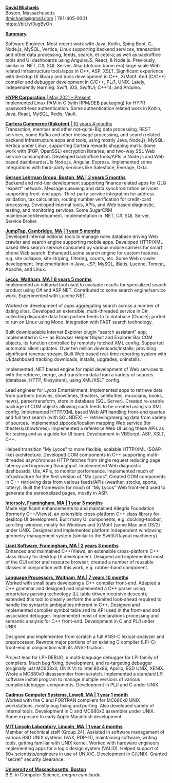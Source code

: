 <ins>**David Michaels**</ins> <br />
Boston, Massachusetts <br />
dmichaels@gmail.com | 781-405-9301 <br />
https://bit.ly/3ugByOn

<ins>**Summary**

Software Engineer. Most recent work with Java, Kotlin, Sping Boot, C, Node.js, MySQL, Vertica, Linux supporting backend services, transaction and other data processing, feeds, search, et cetera; as well as backoffice tools and UI dashboards using AngularJS, React, & Node.js. Previously, similar in .NET, C#, SQL Server. Also (dotcom boom era) large scale Web related infrastructure tools/apps in C++, ASP, XSLT. Significant experience with desktop UI library and tools development in C++, X/Motif. And (C/C++) compiler and debugger development in C/C++, PL/1, UNIX. Lately, independently learning: Swift, iOS, SwiftUI; C++14; and Arduino.

<ins>**HYPR Corporation |** May 2021 – Present</ins> <br />
Implemented Linux PAM in C (with RPM/DEB packaging) for HYPR password-less authentication. Some authentication related work in Kotlin, Java, React, MySQL, Redis, Vault.

<ins>**Cartera Commerce (Rakuten) |** 10 years 4 months</ins> <br />
Transaction, member and other not-quite-Big data processing, REST services, some Kafka and other message processing, and search related backend infrastructure apps and tools, using mostly Java, Node.js, MySQL, Vertica under Linux, supporting Cartera rewards shopping malls. Some work with (PGP, OpenSSL) encryption libraries, and two-way SSL Web service consumption. Developed backoffice tools/APIs in Node.js and Web based dashboards/UIs Node.js, Angular, Express. Implemented some integrations with third-party services like Salesfoce, Everage, Okta.

<ins>**Gerson Lehrman Group, Boston, MA | 3 years 5 months**</ins> <br />
Backend and mid-tier development supporting finance related apps for GLG "expert" network. Message queueing and data synchronization services supporting front-end apps. Third-party service integration for address validation, tax calculation, routing number verification for credit-card processing. Developed internal tools, APIs, and Web based diagnostic, testing, and monitoring services. Some SugarCRM maintenance/development. Implementation in .NET, C#, SQL Server, Service Broker.

<ins>**JumpTap, Cambridge, MA | 1 year 5 months**</ins> <br />
Developed internal editorial tools to manage rules database driving Web crawler and search engine supporting mobile apps. Developed HTTP/XML based Web search service consumed by various mobile carriers for smart phone Web search. Enhanced Lucine search engine for custom features, e.g. site collapse, site striping, filtering, counts, etc. Some Web crawler development. Implementation in Java, JSP, MySQL, iBatis, Lucene, Tomcat, Apache, and Linux.

<ins>**Lycos, Waltham, MA | 8 years 5 months**</ins> <br />
Implemented an editorial tool used to evaluate results for specialized search product using C# and ASP.NET. Contributed to some search engine/service work. Experimented with Lucene.NET.

Worked on development of apps aggregating search across a number of dating sites. Developed an extensible, multi-threaded service in C# collecting disparate data from partner feeds to to database (Oracle); ported to run on Linux using Mono. Integration with FAST search technology.

Built downloadable Internet Explorer plugin &quot;search assistant&quot; app, implemented in C++ as Browser Helper Object and Explorer Bar COM objects, its function controlled by remotely fetched XML config. Supported automatic silent updates. Over ten million downloads/installs; providing significant revenue stream. Built Web based real-time reporting system with UI/dashboard tracking downloads, installs, upgrades, uninstalls.

Implemented .NET based engine for rapid development of Web services to with the retrieve, merge, and transform data from a variety of sources (database, HTTP, filesystem), using XML/XSLT config.

Lead engineer for Lycos Entertainment. Implemented apps to retrieve data from partners (movies, showtimes, theaters, celebrities, musicians, books, news), parse/transform, store in database (SQL Server). Created re-usable package of COM objects allowing such feeds to be created using via XML config. Implemented HTTP/XML based Web API handling front-end queries and full text search (with SOUNDEX) — retrieving/merging data from variety of sources. Implemented zipcode/location mapping Web service (for theaters/showtimes). Implemented a reference Web UI using these APIs as for testing and as a guide for UI team. Development in VBScript, ASP, XSLT, C++.

Helped transition "My Lycos" to more flexible, scalable HTTP/XML (SOAP-like) architecture. Developed COM components in C++ supporting multi-threaded asynchronous HTTP fetches from single request reducing page latency and improving throughput. Implemented Web diagnostic dashboards, UIs, APIs, to monitor performance. Implemented much of infrastructure for the first version of "My Lycos". Created COM components in C++ retrieving data from various feeds/APIs (weather, stocks, sports, lottery). Built the framework for much of "My Lycos" Web front-end used to generate the personalized pages, mostly in ASP.

<ins>**Intersolv, Framingham, MA | 1 year 3 months**</ins> <br />
Made significant enhancements to and maintained Allegris Foundation (formerly C++/Views), an extensible cross-platform C++ class library for desktop UI development. Built many UI components, e.g. docking-toolbar, scrolling-window, mostly for Windows and X/Motif (some Mac and OS/2) under UNIX. Designed and implemented platform independent windowing geometry management system (similar to the SwiftUI layout machinery).

<ins>**Liant Software, Framingham, MA | 2 years 3 months**</ins> <br />
Enhanced and maintained C++/Views, an extensible cross-platform C++ class library for desktop UI development. Designed and implemented most of the GUI editor and resource browser; created a number of reusable classes in conjunction with this work, e.g. rubber-band component.

<ins>**Language Processors, Waltham, MA | 7 years 10 months**</ins> <br />
Worked with small team developing a C++ compiler front-end. Adapted a C++ grammar and designed and implemented a C++ parser using proprietary parsing technology (LL table driven recursive descent); extended this tool to cleanly perform the unlimited look-ahead required to handle the syntactic ambiguities inherent in C++. Designed and implemented compiler symbol table and its API used in the front-end and associated debugger. Implemented most of declarations processing and semantic analysis for C++ front-end. Development in C and PL/I under UNIX.

Designed and implemented from scratch a full ANSI-C lexical-analyzer and preprocessor. Rewrote major portions of an existing C compiler (LPI-C) front-end in conjunction with its ANSI-fication.

Project lead for LPI-DEBUG, a multi-language debugger for LPI family of compilers. Much bug fixing, development, and re-targeting debugger (originally just MC608x0, UNIX V) to Intel 80x86, Apollo, BSD UNIX, XENIX. Wrote a MC680x0 disassembler from scratch. Implemented a standard LPI software install program to manage multiple versions of various compiler/debugger components. Development in PL/I and C under UNIX.

<ins>**Cadmus Computer Systems, Lowell, MA | 1 year 1 month**</ins> <br />
Worked with the C and FORTRAN compilers for MC680x0 UNIX workstations, mostly bug fixing and porting. Also developed variety of internal tools. Development in C and MC680x0 assembler under UNIX. Some exposure to early Apple Macintosh development.

<ins>**MIT Lincoln Laboratory, Lincoln, MA | 1 year 4 months**</ins> <br />
Member of technical staff (Group 24). Assisted in software management of various BSD UNIX systems (VAX, PDP-11), maintaining software, writing tools, getting familiar with UNIX kernel. Worked with hardware engineers implementing apps for a logic design system (VALID). Helped support of 50+ scientists/engineers in use of UNIX/C. Development in C/UNIX. Granted &quot;secret&quot; security clearance.

<ins>**University of Massachusetts, Boston**</ins> <br />
B.S. in Computer Science, *magna cum laude*.
